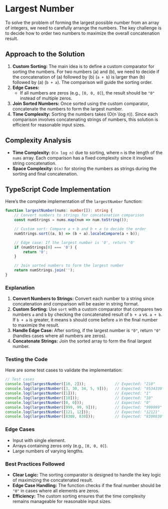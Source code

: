 # Largest Number

To solve the problem of forming the largest possible number from an array of integers, we need to carefully arrange the numbers. The key challenge is to decide how to order two numbers to maximize the overall concatenation result.

## Approach to the Solution
1. **Custom Sorting:** The main idea is to define a custom comparator for sorting the numbers. For two numbers \(a\) and \(b\), we need to decide if the concatenation of \(a\) followed by \(b\) (`a + b`) is larger than \(b\) followed by \(a\) (`b + a`). The comparison will guide the sorting order.
2. **Edge Cases:** 
   - If all numbers are zeros (e.g., `[0, 0, 0]`), the result should be `"0"` instead of multiple zeros.
3. **Join Sorted Numbers:** Once sorted using the custom comparator, concatenate the numbers to form the largest number.
4. **Time Complexity:** Sorting the numbers takes \(O(n \log n)\). Since each comparison involves concatenating strings of numbers, this solution is efficient for reasonable input sizes.

## Complexity Analysis
- **Time Complexity:** `O(n log n)` due to sorting, where `n` is the length of the `nums` array. Each comparison has a fixed complexity since it involves string concatenation.
- **Space Complexity:** `O(n)` for storing the numbers as strings during the sorting and final concatenation.

## TypeScript Code Implementation
Here’s the complete implementation of the `largestNumber` function:

```typescript
function largestNumber(nums: number[]): string {
    // Convert numbers to strings for concatenation comparison
    const numStrings = nums.map(num => num.toString());

    // Custom sort: Compare a + b and b + a to decide the order
    numStrings.sort((a, b) => (b + a).localeCompare(a + b));

    // Edge case: If the largest number is '0', return '0'
    if (numStrings[0] === '0') {
        return '0';
    }

    // Join sorted numbers to form the largest number
    return numStrings.join('');
}
```

### Explanation
1. **Convert Numbers to Strings:** Convert each number to a string since concatenation and comparison will be easier in string format.
2. **Custom Sorting:** Use `sort` with a custom comparator that compares two numbers `a` and `b` by checking the concatenated result of `b + a` vs. `a + b`. If `b + a` is greater, it means `b` should come before `a` in the final number to maximize the result.
3. **Handle Edge Case:** After sorting, if the largest number is `"0"`, return `"0"` (handles cases where all numbers are zeros).
4. **Concatenate Strings:** Join the sorted array to form the final largest number.

### Testing the Code
Here are some test cases to validate the implementation:

```typescript
// Test cases
console.log(largestNumber([10, 2]));             // Expected: "210"
console.log(largestNumber([3, 30, 34, 5, 9]));   // Expected: "9534330"
console.log(largestNumber([1]));                 // Expected: "1"
console.log(largestNumber([10]));                // Expected: "10"
console.log(largestNumber([0, 0]));              // Expected: "0"
console.log(largestNumber([999, 99, 9]));        // Expected: "999999"
console.log(largestNumber([121, 12]));           // Expected: "12121"
console.log(largestNumber([8308, 830]));         // Expected: "8308830"
```

### Edge Cases
- Input with single element.
- Arrays containing zeros only (e.g., `[0, 0, 0]`).
- Large numbers of varying lengths.

### Best Practices Followed
- **Clear Logic:** The sorting comparator is designed to handle the key logic of maximizing the concatenated result.
- **Edge Case Handling:** The function checks if the final number should be `"0"` in cases where all elements are zeros.
- **Efficiency:** The custom sorting ensures that the time complexity remains manageable for reasonable input sizes.
